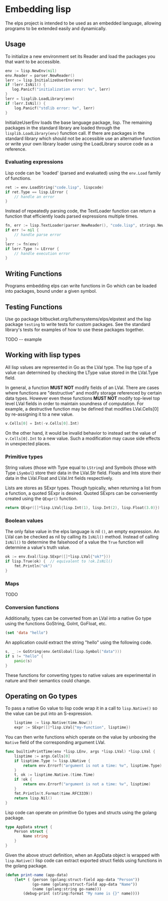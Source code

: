 # Embedding lisp

The elps project is intended to be used as an embedded language, allowing
programs to be extended easily and dynamically.

## Usage

To initialize a new environment set its Reader and load the packages you that
want to be accessible.

```go
env := lisp.NewEnv(nil)
env.Reader = parser.NewReader()
lerr := lisp.InitializeUserEnv(env)
if !lerr.IsNil() {
   log.Panicf("initialization error: %v", lerr) 
}
lerr = lisplib.LoadLibrary(env)
if !lerr.IsNil() {
    log.Panicf("stdlib error: %v", lerr)
}
```

InitializeUserEnv loads the base language package, lisp.  The remaining
packages in the standard library are loaded through the
`lisplib.LoadLibrary(env)` function call.  If there are packages in the
standard library which should not be accessible use an alternative function or
write your own library loader using the LoadLibrary source code as a reference.

### Evaluating expressions

Lisp code can be 'loaded' (parsed and evaluated) using the `env.Load` family of
functions.

```go
ret := env.LoadString("code.lisp", lispcode)
if ret.Type == lisp.LError {
    // handle an error
}
```

Instead of repeatedly parsing code, the TextLoader function can return a
function that efficiently loads parsed expressions multiple times.

```go
fn, err := lisp.TextLoader(parser.NewReader(), "code.lisp", strings.NewReader(lispcode))
if err != nil {
    // handle parse error
}
lerr := fn(env)
if lerr.Type != LError {
    // handle execution error
}
```

## Writing Functions

Programs embedding elps can write functions in Go which can be loaded into
packages, bound under a given symbol.

## Testing Functions

Use go package bitbucket.org/luthersystems/elps/elpstest and the lisp package
`testing` to write tests for custom packages.  See the standard library's tests
for examples of how to use these packages together.

TODO -- example

## Working with lisp types

All lisp values are represented in Go as the LVal type.  The lisp type of a
value can determined by checking the LType value stored in the LVal.Type field.

In general, a function **MUST NOT** modify fields of an LVal.  There are cases
where functions are "destructive" and modify storage referenced by certain data
types.  However even these functions **MUST NOT** modify top-level top level
LVal fields in order to maintain soundness of computation.  For example, a
destructive function may be defined that modifies LVal.Cells[0] by re-assigning
it to a new value.

```go
v.Cells[0] = Int(-v.Cells[0].Int)
```

On the other hand, it would be invalid behavior to instead set the value of
`v.Cells[0].Int` to a new value.  Such a modification may cause side effects in
unexpected places.

### Primitive types

String values (those with Type equal to `LString`) and Symbols (those with Type
`LSymbol`) store their data in the LVal.Str field.  Floats and Ints store their
data in the LVal.Float and LVal.Int fields respectively.

Lists are stores as SExpr types. Though typically, when returning a list from a
function, a quoted SExpr is desired.  Quoted SExprs can be conveniently created
using the `QExpr()` function.

```go
return QExpr([]*lisp.LVal{lisp.Int(1), lisp.Int(2), lisp.Float(3.0)})
```

### Boolean values

The only false value in the elps language is nil `()`, an empty expression.  An
LVal can be checked as nil by calling its `IsNil()` method.  Instead of calling
`IsNil()` to determine the falsehood of a value the `True` function will
determine a value's truth value.

```go
ok := env.Eval(lisp.SExpr([]*lisp.LVal{"ok?"}))
if lisp.True(ok) {  // equivalent to !ok.IsNil()
    fmt.Println("ok")
}
```

### Maps

TODO

### Conversion functions

Additionally, types can be converted from an LVal into a native Go type using
the functions GoString, GoInt, GoFloat, etc.

```lisp
(set 'data "hello")
```

An application could extract the string "hello" using the following code.

```go
s, _ := GoString(env.GetGlobal(lisp.Symbol("data")))
if s != "hello" {
    panic(s)
}
```

These functions for converting types to native values are experimental in
nature and their semantics could change.

## Operating on Go types

To pass a native Go value to lisp code wrap it in a call to `lisp.Native()` so
the value can be put into an S-expression.

```go
    lisptime := lisp.Native(time.Now())
    expr := SExpr([]*lisp.LVal{"my-function", lisptime})
```

You can then write functions which operate on the value by unboxing the
`Native` field of the corresponding argument LVal.

```go
func builtinPrintTime(env *lisp.LEnv, args *lisp.LVal) *lisp.LVal {
    lisptime := args.Cells[0]
    if lisptime.Type != lisp.LNative {
        return env.Errorf("argument is not a time: %v", lisptime.Type)
    }
    t, ok := lisptime.Native.(time.Time)
    if !ok {
        return env.Errorf("argument is not a time: %v", lisptime)
    }
    fmt.Println(t.Format(time.RFC3339))
    return lisp.Nil()
}
```

Lisp code can operate on primitive Go types and structs using the golang
package.

```go
type AppData struct {
    Person struct {
        Name string
    }
}
```

Given the above struct definition, when an AppData object is wrapped with
`lisp.Native()` lisp code can extract exported struct fields using functions in
the golang package.

```lisp
(defun print-name (app-data)
    (let* ( (person (golang:struct-field app-data "Person"))
            (go-name (golang:struct-field app-data "Name"))
            (name (golang:string go-name)))
        (debug-print (string:format "My name is {}" name))))
```
